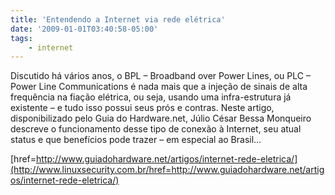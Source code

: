 ```yaml
---
title: 'Entendendo a Internet via rede elétrica'
date: '2009-01-01T03:40:58-05:00'
tags:
    - internet
---
```


Discutido há vários anos, o BPL – Broadband over Power Lines, ou PLC – Power Line Communications é nada mais que a injeção de sinais de alta frequência na fiação elétrica, ou seja, usando uma infra-estrutura já existente – e tudo isso possui seus prós e contras. Neste artigo, disponibilizado pelo Guia do Hardware.net, Júlio César Bessa Monqueiro descreve o funcionamento desse tipo de conexão à Internet, seu atual status e que benefícios pode trazer – em especial ao Brasil…

[href=http://www.guiadohardware.net/artigos/internet-rede-eletrica/](http://www.linuxsecurity.com.br/href=http://www.guiadohardware.net/artigos/internet-rede-eletrica/)

